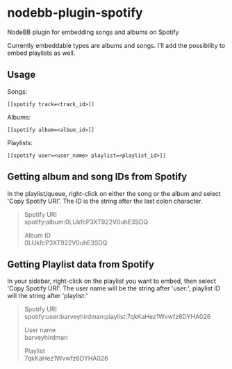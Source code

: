 nodebb-plugin-spotify
=====================

NodeBB plugin for embedding songs and albums on Spotify

Currently embeddable types are albums and songs. I'll add the possibility to embed playlists as well.

Usage
---

Songs:
```
[[spotify track=<track_id>]]
```

Albums:
```
[[spotify album=<album_id>]]
```

Playlists:
```
[[spotify user=<user_name> playlist=<playlist_id>]]
```

Getting album and song IDs from Spotify
---

In the playlist/queue, right-click on either the song or the album and select 'Copy Spotify URI'. The ID is the string after the last colon character.

> Spotify URI  
> spotify:album:0LUkfcP3XT922V0uhE3SDQ
>  
> Album ID  
> 0LUkfcP3XT922V0uhE3SDQ

Getting Playlist data from Spotify
---

In your sidebar, right-click on the playlist you want to embed, then select 'Copy Spotify URI'. The user name will be the string after 'user:', playlist ID will the string after 'playlist:'

> Spotify URI  
> spotify:user:barveyhirdman:playlist:7qkKaHez1Wvwfz6DYHA026
>
> User name  
> barveyhirdman  
>
> Playlist  
> 7qkKaHez1Wvwfz6DYHA026
